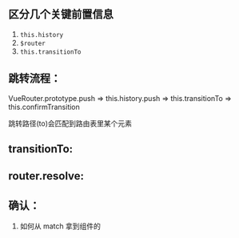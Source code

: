## 区分几个关键前置信息
1. `this.history`
2. `$router`
3. `this.transitionTo`

## 跳转流程：
VueRouter.prototype.push => this.history.push => this.transitionTo => this.confirmTransition

跳转路径(to)会匹配到路由表里某个元素
## transitionTo:

## router.resolve:


## 确认：
1. 如何从 match 拿到组件的
